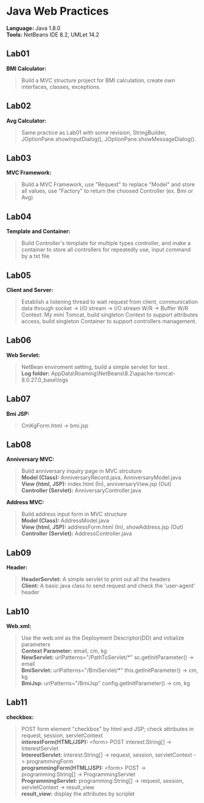 # Java Web Practices

**Language:** Java 1.8.0  
**Tools:** NetBeans IDE 8.2, UMLet 14.2  

## Lab01
**BMI Calculator:**
>Build a MVC structure project for BMI calculation, create own interfaces, classes, exceptions.  

## Lab02
**Avg Calculator:**
>Same practice as Lab01 with some revision, StringBuilder, JOptionPane.showInputDialog(), JOptionPane.showMessageDialog().

## Lab03
**MVC Framework:**
>Build a MVC Framework, use "Request" to replace "Model" and store all values, use "Factory" to return the choosed Controller (ex. Bmi or Avg)

## Lab04
**Template and Container:**
>Build Controller's template for multiple types controller, and make a container to store all controllers for repeatedly use, input command by a txt file.  

## Lab05
**Client and Server:**
>Establish a listening thread to wait request from client, communication data through socket -> I/O stream -> I/O stream W/R -> Buffer W/R  
Context: My mini Tomcat, build singleton Context to support attributes access, build singleton Container to support controllers management.  

## Lab06
**Web Servlet:**
>NetBean enviroment setting, build a simple servlet for test.  
**Log folder:** AppData\Roaming\NetBeans\8.2\apache-tomcat-8.0.27.0_base\logs  

## Lab07
**Bmi JSP:**
>CmKgForm.html -> bmi.jsp  

## Lab08
**Anniversary MVC:**
>Build anniversary inquiry page in MVC strcuture  
**Model (Class):** AnniversaryRecord.java, AnniversaryModel.java  
**View (html, JSP):** index.html (In),  anniversaryView.jsp (Out)  
**Controller (Servlet):** AnniversaryController.java  

**Address MVC:**
>Build address input form in MVC structure  
**Model (Class):** AddressModel.java  
**View (html, JSP):** addressForm.html (In), showAddress.jsp (Out)  
**Controller (Servlet):** AddressController.java  

## Lab09
**Header:**
>**HeaderServlet:** A simple servlet to print out all the headers  
**Client:** A basic java class to send request and check the 'user-agent' header  

## Lab10
**Web.xml:**
>Use the web.xml as the Deployment Descriptor(DD) and initialize parameters  
**Context Parameter:** email, cm, kg  
**NewServlet:** urlPatterns="/PathToServlet/\*" sc.getInitParameter() -> email  
**BmiServlet:** urlPatterns="/BmiServlet/\*" this.getInitParameter() -> cm, kg  
**BmiJsp:** urlPatterns="/BmiJsp" config.getInitParameter() -> cm, kg  

## Lab11
**checkbox:**  
>POST form element "checkbox" by html and JSP; check attributes in request, session, servletContext  
**interestForm(HTML/JSP):** \<form> POST interest:String[] -> InterestServlet  
**InterestServlet:** interest:String[] -> request, session, servletContext -> programmingForm  
**programmingForm(HTML/JSP):** \<form> POST -> programming:String[] -> ProgrammingServlet  
**ProgrammingServlet:** programming:String[] -> request, session, servletContext -> result_view  
**result_view:** display the attributes by scriplet  

